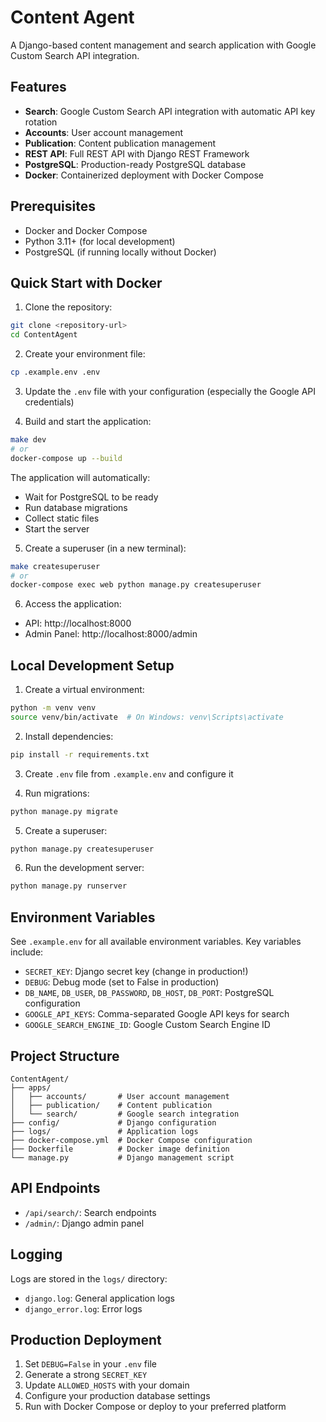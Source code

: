 # Content Agent

A Django-based content management and search application with Google Custom Search API integration.

## Features

- **Search**: Google Custom Search API integration with automatic API key rotation
- **Accounts**: User account management
- **Publication**: Content publication management
- **REST API**: Full REST API with Django REST Framework
- **PostgreSQL**: Production-ready PostgreSQL database
- **Docker**: Containerized deployment with Docker Compose

## Prerequisites

- Docker and Docker Compose
- Python 3.11+ (for local development)
- PostgreSQL (if running locally without Docker)

## Quick Start with Docker

1. Clone the repository:
```bash
git clone <repository-url>
cd ContentAgent
```

2. Create your environment file:
```bash
cp .example.env .env
```

3. Update the `.env` file with your configuration (especially the Google API credentials)

4. Build and start the application:
```bash
make dev
# or
docker-compose up --build
```

The application will automatically:
- Wait for PostgreSQL to be ready
- Run database migrations
- Collect static files
- Start the server

5. Create a superuser (in a new terminal):
```bash
make createsuperuser
# or
docker-compose exec web python manage.py createsuperuser
```

6. Access the application:
- API: http://localhost:8000
- Admin Panel: http://localhost:8000/admin

## Local Development Setup

1. Create a virtual environment:
```bash
python -m venv venv
source venv/bin/activate  # On Windows: venv\Scripts\activate
```

2. Install dependencies:
```bash
pip install -r requirements.txt
```

3. Create `.env` file from `.example.env` and configure it

4. Run migrations:
```bash
python manage.py migrate
```

5. Create a superuser:
```bash
python manage.py createsuperuser
```

6. Run the development server:
```bash
python manage.py runserver
```

## Environment Variables

See `.example.env` for all available environment variables. Key variables include:

- `SECRET_KEY`: Django secret key (change in production!)
- `DEBUG`: Debug mode (set to False in production)
- `DB_NAME`, `DB_USER`, `DB_PASSWORD`, `DB_HOST`, `DB_PORT`: PostgreSQL configuration
- `GOOGLE_API_KEYS`: Comma-separated Google API keys for search
- `GOOGLE_SEARCH_ENGINE_ID`: Google Custom Search Engine ID

## Project Structure

```
ContentAgent/
├── apps/
│   ├── accounts/       # User account management
│   ├── publication/    # Content publication
│   └── search/         # Google search integration
├── config/             # Django configuration
├── logs/               # Application logs
├── docker-compose.yml  # Docker Compose configuration
├── Dockerfile          # Docker image definition
└── manage.py           # Django management script
```

## API Endpoints

- `/api/search/`: Search endpoints
- `/admin/`: Django admin panel

## Logging

Logs are stored in the `logs/` directory:
- `django.log`: General application logs
- `django_error.log`: Error logs

## Production Deployment

1. Set `DEBUG=False` in your `.env` file
2. Generate a strong `SECRET_KEY`
3. Update `ALLOWED_HOSTS` with your domain
4. Configure your production database settings
5. Run with Docker Compose or deploy to your preferred platform

